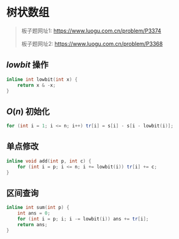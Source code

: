 # 树状数组

> 板子题网址1: https://www.luogu.com.cn/problem/P3374
>
> 板子题网址2: https://www.luogu.com.cn/problem/P3368

## $lowbit$ 操作

```cpp
inline int lowbit(int x) {
    return x & -x;
}
```

## $O(n)$ 初始化

```cpp
for (int i = 1; i <= n; i++) tr[i] = s[i] - s[i - lowbit(i)];
```

## 单点修改

```cpp
inline void add(int p, int c) {
    for (int i = p; i <= n; i += lowbit(i)) tr[i] += c;
}
```

## 区间查询

```cpp
inline int sum(int p) {
    int ans = 0;
    for (int i = p; i; i -= lowbit(i)) ans += tr[i];
    return ans;
}
```
